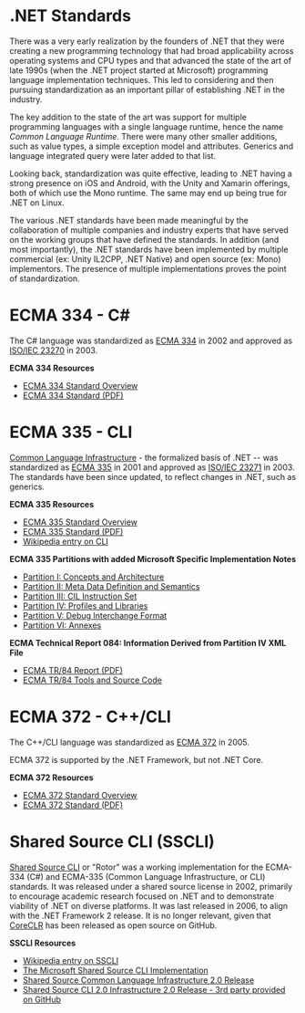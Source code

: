 .NET Standards
==============

There was a very early realization by the founders of .NET that they were creating a new programming technology that had broad applicability across operating systems and CPU types and that advanced the state of the art of late 1990s (when the .NET project started at Microsoft) programming language implementation techniques. This led to considering and then pursuing standardization as an important pillar of establishing .NET in the industry.

The key addition to the state of the art was support for multiple programming languages with a single language runtime, hence the name _Common Language Runtime_. There were many other smaller additions, such as value types, a simple exception model and attributes. Generics and language integrated query were later added to that list. 

Looking back, standardization was quite effective, leading to .NET having a strong presence on iOS and Android, with the Unity and Xamarin offerings, both of which use the Mono runtime. The same may end up being true for .NET on Linux.

The various .NET standards have been made meaningful by the collaboration of multiple companies and industry experts that have served on the working groups that have defined the standards. In addition (and most importantly), the .NET standards have been implemented by multiple commercial (ex: Unity IL2CPP, .NET Native) and open source (ex: Mono) implementors. The presence of multiple implementations proves the point of standardization.

ECMA 334 - C#
=============

The C# language was standardized as [ECMA 334](http://www.ecma-international.org/publications/standards/Ecma-334.htm) in 2002 and approved as [ISO/IEC 23270](http://www.iso.org/iso/home/store/catalogue_ics/catalogue_detail_ics.htm?csnumber=42926) in 2003.

**ECMA 334 Resources**

- [ECMA 334 Standard Overview](http://www.ecma-international.org/publications/standards/Ecma-334.htm)
- [ECMA 334 Standard (PDF)](http://www.ecma-international.org/publications/files/ECMA-ST/ECMA-334.pdf)

ECMA 335 - CLI
==============

[Common Language Infrastructure](http://en.wikipedia.org/wiki/Common_Language_Infrastructure) - the formalized basis of .NET -- was standardized as [ECMA 335](http://www.ecma-international.org/publications/standards/Ecma-335.htm) in 2001 and approved as [ISO/IEC 23271](http://www.iso.org/iso/home/store/catalogue_ics/catalogue_detail_ics.htm?csnumber=58046) in 2003. The  standards have been since updated, to reflect changes in .NET, such as generics.

**ECMA 335 Resources**

- [ECMA 335 Standard Overview](http://www.ecma-international.org/publications/standards/Ecma-335.htm)
- [ECMA 335 Standard (PDF)](http://www.ecma-international.org/publications/files/ECMA-ST/ECMA-335.pdf)
- [Wikipedia entry on CLI](http://en.wikipedia.org/wiki/Common_Language_Infrastructure)

**ECMA 335 Partitions with added Microsoft Specific Implementation Notes**

- [Partition I: Concepts and Architecture](http://download.microsoft.com/download/7/3/3/733AD403-90B2-4064-A81E-01035A7FE13C/MS%20Partition%20I.pdf)
- [Partition II: Meta Data Definition and Semantics](http://download.microsoft.com/download/7/3/3/733AD403-90B2-4064-A81E-01035A7FE13C/MS%20Partition%20II.pdf)
- [Partition III: CIL Instruction Set](http://download.microsoft.com/download/7/3/3/733AD403-90B2-4064-A81E-01035A7FE13C/MS%20Partition%20III.pdf)
- [Partition IV: Profiles and Libraries](http://download.microsoft.com/download/7/3/3/733AD403-90B2-4064-A81E-01035A7FE13C/MS%20Partition%20IV.pdf)
- [Partition V: Debug Interchange Format](http://download.microsoft.com/download/7/3/3/733AD403-90B2-4064-A81E-01035A7FE13C/MS%20Partition%20V.pdf)
- [Partition VI: Annexes](http://download.microsoft.com/download/7/3/3/733AD403-90B2-4064-A81E-01035A7FE13C/MS%20Partition%20VI.pdf)

**ECMA Technical Report 084: Information Derived from Partition IV XML File**

- [ECMA TR/84 Report (PDF)](http://www.ecma-international.org/publications/files/ECMA-TR/TR-084.pdf)
- [ECMA TR/84 Tools and Source Code](http://www.ecma-international.org/publications/files/ECMA-TR/TR-084.zip)

ECMA 372 - C++/CLI
==================

The C++/CLI language was standardized as [ECMA 372](http://www.ecma-international.org/publications/standards/Ecma-372.htm) in 2005.

ECMA 372 is supported by the .NET Framework, but not .NET Core.

**ECMA 372 Resources**

- [ECMA 372 Standard Overview](http://www.ecma-international.org/publications/standards/Ecma-372.htm)
- [ECMA 372 Standard (PDF)](http://www.ecma-international.org/publications/files/ECMA-ST/ECMA-372.pdf)

Shared Source CLI (SSCLI)
=========================

[Shared Source CLI](http://en.wikipedia.org/wiki/Shared_Source_Common_Language_Infrastructure) or "Rotor" was a working implementation for the ECMA-334 (C#) and ECMA-335 (Common Language Infrastructure, or CLI) standards. It was released under a shared source license in 2002, primarily to encourage academic research focused on .NET and to demonstrate viability of .NET on diverse platforms. It was last released in 2006, to align with the .NET Framework 2 release. It is no longer relevant, given that [CoreCLR](https://github.com/dotnet/coreclr) has been released as open source on GitHub.

**SSCLI Resources**

- [Wikipedia entry on SSCLI](http://en.wikipedia.org/wiki/Shared_Source_Common_Language_Infrastructure)
- [The Microsoft Shared Source CLI Implementation](https://msdn.microsoft.com/library/ms973879.aspx)
- [Shared Source Common Language Infrastructure 2.0 Release ](http://www.microsoft.com/en-us/download/details.aspx?id=4917)
- [Shared Source CLI 2.0 Infrastructure 2.0 Release - 3rd party provided on GitHub](https://github.com/gbarnett/shared-source-cli-2.0)
